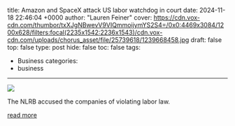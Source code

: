 title: Amazon and SpaceX attack US labor watchdog in court
date: 2024-11-18 22:46:04 +0000
author: "Lauren Feiner"
cover: https://cdn.vox-cdn.com/thumbor/txXJgNBwevV9VIQmmoijymYS2S4=/0x0:4469x3084/1200x628/filters:focal(2235x1542:2236x1543)/cdn.vox-cdn.com/uploads/chorus_asset/file/25739618/1239668458.jpg
draft: false
top: false
type: post
hide: false
toc: false
tags:
  - Business
categories:
  - business
---

![](https://cdn.vox-cdn.com/thumbor/txXJgNBwevV9VIQmmoijymYS2S4=/0x0:4469x3084/1200x628/filters:focal(2235x1542:2236x1543)/cdn.vox-cdn.com/uploads/chorus_asset/file/25739618/1239668458.jpg)

The NLRB accused the companies of violating labor law.

[read more](https://www.theverge.com/2024/11/18/24299607/amazon-spacex-nlrb-labor-law-fifth-circuit)

